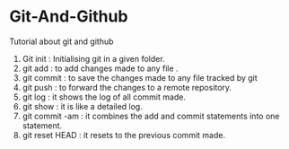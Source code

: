 # Git-And-Github
Tutorial about git and github

1) Git init : Initialising git in a given folder.
2) git add : to add changes made to any file .
3) git commit : to save the changes made to any file tracked by git
4) git push : to forward the changes to a remote repository.
5) git log : it shows the log of all commit made.
6) git show : it is like a detailed log.
7) git commit -am : it combines the add and commit statements into one statement.
8) git reset HEAD : it resets to the previous commit made.

